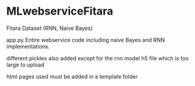 # MLwebserviceFitara
Fitara Dataset (RNN, Naive Bayes)

app.py
Entire webservice code including naive Bayes and RNN implementations.

different pickles also added except for the rnn model h5 file which is too large to upload 

html pages used must be added in a template folder
